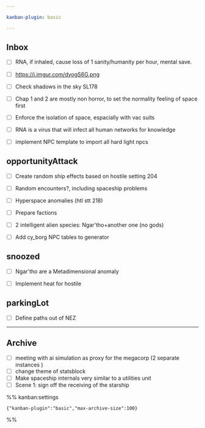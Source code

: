 ```yaml
---

kanban-plugin: basic

---
```


## Inbox

- [ ] RNA, if inhaled, cause loss of 1 sanity/humanity per hour, mental save.
- [ ] https://i.imgur.com/dyogS6G.png
- [ ] Check shadows in the sky SL178
- [ ] Chap 1 and 2 are mostly non horror, to set the normality feeling of space first
- [ ] Enforce the isolation of space, espacially with vac suits
- [ ] RNA is a virus that will infect all human networks for knowledge
- [ ] implement NPC template to import all hard light npcs


## opportunityAttack

- [ ] Create random ship effects based on hostile setting 204
- [ ] Random encounters?, including spaceship problems
- [ ] Hyperspace anomalies (htl stt 218)
- [ ] Prepare factions
- [ ] 2 intelligent alien species: Ngar'tho+another one (no gods)
- [ ] Add cy_borg NPC tables to generator


## snoozed

- [ ] Ngar'tho are a Metadimensional anomaly
- [ ] Implement heat for hostile


## parkingLot

- [ ] Define paths out of NEZ


***

## Archive

- [ ] meeting with ai simulation as proxy for the megacorp (2 separate instances )
- [ ] change theme of statsblock
- [ ] Make spaceship internals very similar to a utilities unit
- [ ] Scene 1: sign off the receiving of the starship

%% kanban:settings
```
{"kanban-plugin":"basic","max-archive-size":100}
```
%%